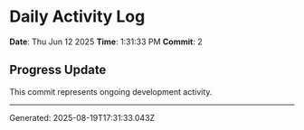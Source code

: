 # Daily Activity Log

**Date**: Thu Jun 12 2025
**Time**: 1:31:33 PM
**Commit**: 2

## Progress Update

This commit represents ongoing development activity.

---
Generated: 2025-08-19T17:31:33.043Z
